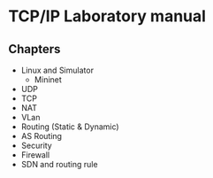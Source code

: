 # TCP/IP Laboratory manual

## Chapters

* Linux and Simulator
  * Mininet
* UDP
* TCP
* NAT
* VLan
* Routing (Static & Dynamic)
* AS Routing
* Security
* Firewall
* SDN and routing rule
